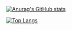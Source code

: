 [![Anurag's GitHub stats](https://github-readme-stats.vercel.app/api?username=lopesrichard&count_private=true&show_icons=true&theme=dracula&hide_title=true)](https://github.com/anuraghazra/github-readme-stats)

[![Top Langs](https://github-readme-stats.vercel.app/api/top-langs/?username=lopesrichard&layout=compact&theme=dracula&hide_title=true)](https://github.com/anuraghazra/github-readme-stats)
